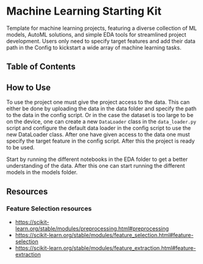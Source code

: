 # Machine Learning Starting Kit
Template for machine learning projects, featuring a diverse collection of ML models, AutoML solutions, and simple EDA tools for streamlined project development. Users only need to specify target features and add their data path in the Config to kickstart a wide array of machine learning tasks.

## Table of Contents

## How to Use
To use the project one must give the project access to the data. This can either be done by uploading the data in the data folder and specify the path to the data in the config script.
Or in the case the dataset is too large to be on the device, one can create a new `DataLoader` class in the `data_loader.py` script and configure the default data loader in the config script to use the new DataLoader class. After one have given access to the data one must specify the target feature in the config script. After this the project is ready to be used.

Start by running the different notebooks in the EDA folder to get a better understanding of the data. After this one can start running the different models in the models folder.


## Resources
### Feature Selection resources
* https://scikit-learn.org/stable/modules/preprocessing.html#preprocessing
* https://scikit-learn.org/stable/modules/feature_selection.html#feature-selection
* https://scikit-learn.org/stable/modules/feature_extraction.html#feature-extraction